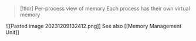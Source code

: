 > [!tldr] Per-process view of memory
> Each process has their own virtual memory

![[Pasted image 20231209132412.png]]
See also [[Memory Management Unit]]

